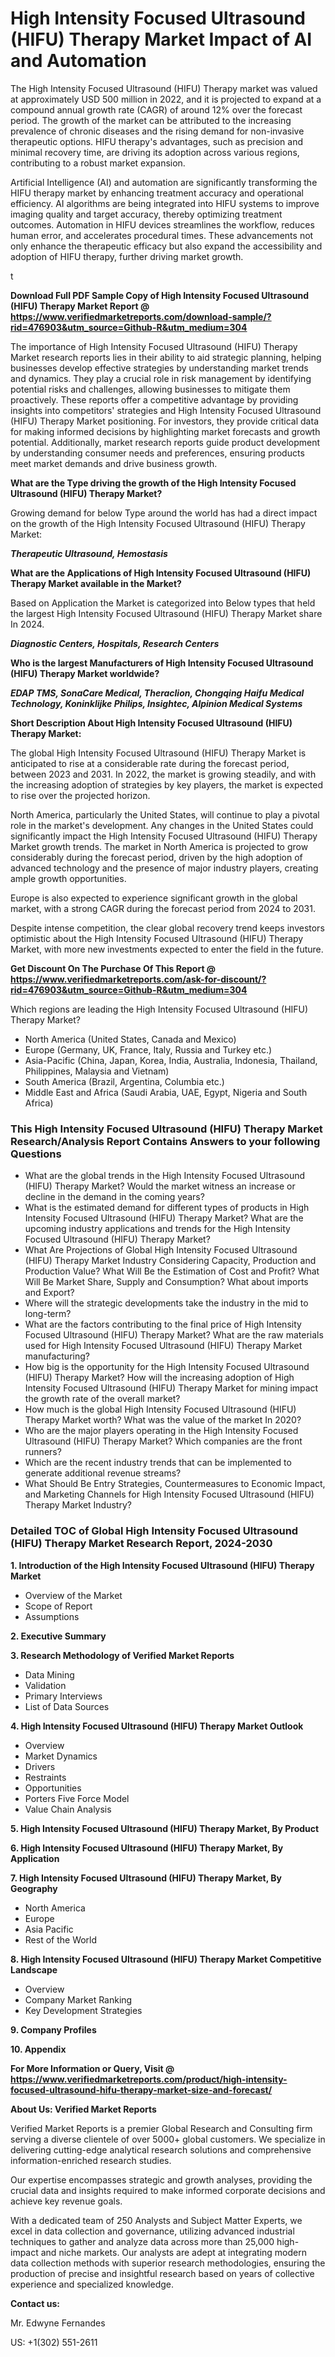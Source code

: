 <meta name="title" content="Global High Intensity Focused Ultrasound (HIFU) Therapy Market Impact of AI and Automation"><meta name="description" content="The High Intensity Focused Ultrasound (HIFU) Therapy market was valued at approximately USD 500 million in 2022, and it is projected to expand at a compound annual gro"><meta name="title" content="High Intensity Focused Ultrasound (HIFU) Therapy Market Size, Share, Scope, Trends, Growth, Opportunities, Analysis, Forecast"><h1>High Intensity Focused Ultrasound (HIFU) Therapy Market Impact of AI and Automation</h1><p>The High Intensity Focused Ultrasound (HIFU) Therapy market was valued at approximately USD 500 million in 2022, and it is projected to expand at a compound annual growth rate (CAGR) of around 12% over the forecast period. The growth of the market can be attributed to the increasing prevalence of chronic diseases and the rising demand for non-invasive therapeutic options. HIFU therapy's advantages, such as precision and minimal recovery time, are driving its adoption across various regions, contributing to a robust market expansion.</p><p>Artificial Intelligence (AI) and automation are significantly transforming the HIFU therapy market by enhancing treatment accuracy and operational efficiency. AI algorithms are being integrated into HIFU systems to improve imaging quality and target accuracy, thereby optimizing treatment outcomes. Automation in HIFU devices streamlines the workflow, reduces human error, and accelerates procedural times. These advancements not only enhance the therapeutic efficacy but also expand the accessibility and adoption of HIFU therapy, further driving market growth.</p>t</p><p id="" class=""><strong>Download Full PDF Sample Copy of High Intensity Focused Ultrasound (HIFU) Therapy Market Report @ <a href="https://www.verifiedmarketreports.com/download-sample/?rid=476903&utm_source=Github-R&utm_medium=304" target="_blank">https://www.verifiedmarketreports.com/download-sample/?rid=476903&utm_source=Github-R&utm_medium=304</a></strong></p><p>The importance of&nbsp;High Intensity Focused Ultrasound (HIFU) Therapy Market research reports lies in their ability to aid strategic planning, helping businesses develop effective strategies by understanding market trends and dynamics. They play a crucial role in risk management by identifying potential risks and challenges, allowing businesses to mitigate them proactively. These reports offer a competitive advantage by providing insights into competitors' strategies and High Intensity Focused Ultrasound (HIFU) Therapy Market positioning. For investors, they provide critical data for making informed decisions by highlighting market forecasts and growth potential. Additionally, market research reports guide product development by understanding consumer needs and preferences, ensuring products meet market demands and drive business growth.</p><p><strong>What are the&nbsp;Type driving the growth of the High Intensity Focused Ultrasound (HIFU) Therapy Market?</strong></p><p id="" class="">Growing demand for below Type around the world has had a direct impact on the growth of the High Intensity Focused Ultrasound (HIFU) Therapy Market:</p><em><strong>Therapeutic Ultrasound, Hemostasis</strong></em></p><strong>What are the&nbsp;Applications&nbsp;of High Intensity Focused Ultrasound (HIFU) Therapy Market available in the Market?</strong></p><p id="" class="">Based on Application the Market is categorized into Below types that held the largest High Intensity Focused Ultrasound (HIFU) Therapy Market share In 2024.</p><em><strong>Diagnostic Centers, Hospitals, Research Centers</strong></em></p><strong>Who is the largest Manufacturers of High Intensity Focused Ultrasound (HIFU) Therapy Market worldwide?</strong></p><p><em><strong>EDAP TMS, SonaCare Medical, Theraclion, Chongqing Haifu Medical Technology, Koninklijke Philips, Insightec, Alpinion Medical Systems</strong></em></p><p id="" class=""><strong>Short Description About High Intensity Focused Ultrasound (HIFU) Therapy Market:</strong></p><p>The global High Intensity Focused Ultrasound (HIFU) Therapy Market is anticipated to rise at a considerable rate during the forecast period, between 2023 and 2031. In 2022, the market is growing steadily, and with the increasing adoption of strategies by key players, the market is expected to rise over the projected horizon.</p><p>North America, particularly the United States, will continue to play a pivotal role in the market's development. Any changes in the United States could significantly impact the High Intensity Focused Ultrasound (HIFU) Therapy Market growth trends. The market in North America is projected to grow considerably during the forecast period, driven by the high adoption of advanced technology and the presence of major industry players, creating ample growth opportunities.</p><p>Europe is also expected to experience significant growth in the global market, with a strong CAGR during the forecast period from 2024 to 2031.</p><p>Despite intense competition, the clear global recovery trend keeps investors optimistic about the High Intensity Focused Ultrasound (HIFU) Therapy Market, with more new investments expected to enter the field in the future.</p><p id="" class=""><strong>Get Discount On The Purchase Of This Report @ <a href="https://www.verifiedmarketreports.com/ask-for-discount/?rid=476903&utm_source=Github-R&utm_medium=304" target="_blank">https://www.verifiedmarketreports.com/ask-for-discount/?rid=476903&utm_source=Github-R&utm_medium=304</a></strong></p>Which regions are leading the High Intensity Focused Ultrasound (HIFU) Therapy Market?</p><ul><li>North America (United States, Canada and Mexico)</li><li>Europe (Germany, UK, France, Italy, Russia and Turkey etc.)</li><li>Asia-Pacific (China, Japan, Korea, India, Australia, Indonesia, Thailand, Philippines, Malaysia and Vietnam)</li><li>South America (Brazil, Argentina, Columbia etc.)</li><li>Middle East and Africa (Saudi Arabia, UAE, Egypt, Nigeria and South Africa)</li></ul><h3 id="" class="">This High Intensity Focused Ultrasound (HIFU) Therapy Market Research/Analysis Report Contains Answers to your following Questions</h3><ul><li>What are the global trends in the High Intensity Focused Ultrasound (HIFU) Therapy Market? Would the market witness an increase or decline in the demand in the coming years?</li><li>What is the estimated demand for different types of products in High Intensity Focused Ultrasound (HIFU) Therapy Market? What are the upcoming industry applications and trends for the High Intensity Focused Ultrasound (HIFU) Therapy Market?</li><li>What Are Projections of Global High Intensity Focused Ultrasound (HIFU) Therapy Market Industry Considering Capacity, Production and Production Value? What Will Be the Estimation of Cost and Profit? What Will Be Market Share, Supply and Consumption? What about imports and Export?</li><li>Where will the strategic developments take the industry in the mid to long-term?</li><li>What are the factors contributing to the final price of High Intensity Focused Ultrasound (HIFU) Therapy Market? What are the raw materials used for High Intensity Focused Ultrasound (HIFU) Therapy Market manufacturing?</li><li>How big is the opportunity for the High Intensity Focused Ultrasound (HIFU) Therapy Market? How will the increasing adoption of High Intensity Focused Ultrasound (HIFU) Therapy Market for mining impact the growth rate of the overall market?</li><li>How much is the global High Intensity Focused Ultrasound (HIFU) Therapy Market worth? What was the value of the market In 2020?</li><li>Who are the major players operating in the High Intensity Focused Ultrasound (HIFU) Therapy Market? Which companies are the front runners?</li><li>Which are the recent industry trends that can be implemented to generate additional revenue streams?</li><li>What Should Be Entry Strategies, Countermeasures to Economic Impact, and Marketing Channels for High Intensity Focused Ultrasound (HIFU) Therapy Market Industry?</li></ul><h3 id="" class="">Detailed TOC of Global High Intensity Focused Ultrasound (HIFU) Therapy Market Research Report, 2024-2030</h3><p id="" class=""><strong>1. Introduction of the High Intensity Focused Ultrasound (HIFU) Therapy Market</strong></p><ul><li>Overview of the Market</li><li>Scope of Report</li><li>Assumptions</li></ul><p id="" class=""><strong>2. Executive Summary</strong></p><p id="" class=""><strong>3. Research Methodology of Verified Market Reports</strong></p><ul><li>Data Mining</li><li>Validation</li><li>Primary Interviews</li><li>List of Data Sources</li></ul><p id="" class=""><strong>4. High Intensity Focused Ultrasound (HIFU) Therapy Market Outlook</strong></p><ul><li>Overview</li><li>Market Dynamics</li><li>Drivers</li><li>Restraints</li><li>Opportunities</li><li>Porters Five Force Model</li><li>Value Chain Analysis</li></ul><p id="" class=""><strong>5. High Intensity Focused Ultrasound (HIFU) Therapy Market, By Product</strong></p><p id="" class=""><strong>6. High Intensity Focused Ultrasound (HIFU) Therapy Market, By Application</strong></p><p id="" class=""><strong>7. High Intensity Focused Ultrasound (HIFU) Therapy Market, By Geography</strong></p><ul><li>North America</li><li>Europe</li><li>Asia Pacific</li><li>Rest of the World</li></ul><p id="" class=""><strong>8. High Intensity Focused Ultrasound (HIFU) Therapy Market Competitive Landscape</strong></p><ul><li>Overview</li><li>Company Market Ranking</li><li>Key Development Strategies</li></ul><p id="" class=""><strong>9. Company Profiles</strong></p><p id="" class=""><strong>10. Appendix</strong></p><p id="" class=""><strong>For More Information or Query, Visit @ <a href="https://www.verifiedmarketreports.com/product/high-intensity-focused-ultrasound-hifu-therapy-market-size-and-forecast/" target="_blank">https://www.verifiedmarketreports.com/product/high-intensity-focused-ultrasound-hifu-therapy-market-size-and-forecast/</a></strong></p><p id="" class=""><strong>About Us: Verified Market Reports</strong></p><p id="" class="">Verified Market Reports is a premier Global Research and Consulting firm serving a diverse clientele of over 5000+ global customers. We specialize in delivering cutting-edge analytical research solutions and comprehensive information-enriched research studies.</p><p id="" class="">Our expertise encompasses strategic and growth analyses, providing the crucial data and insights required to make informed corporate decisions and achieve key revenue goals.</p><p id="" class="">With a dedicated team of 250 Analysts and Subject Matter Experts, we excel in data collection and governance, utilizing advanced industrial techniques to gather and analyze data across more than 25,000 high-impact and niche markets. Our analysts are adept at integrating modern data collection methods with superior research methodologies, ensuring the production of precise and insightful research based on years of collective experience and specialized knowledge.</p><p id="" class=""><strong>Contact us:</strong></p><p id="" class="">Mr. Edwyne Fernandes</p><p id="" class="">US: +1(302) 551-2611</p>